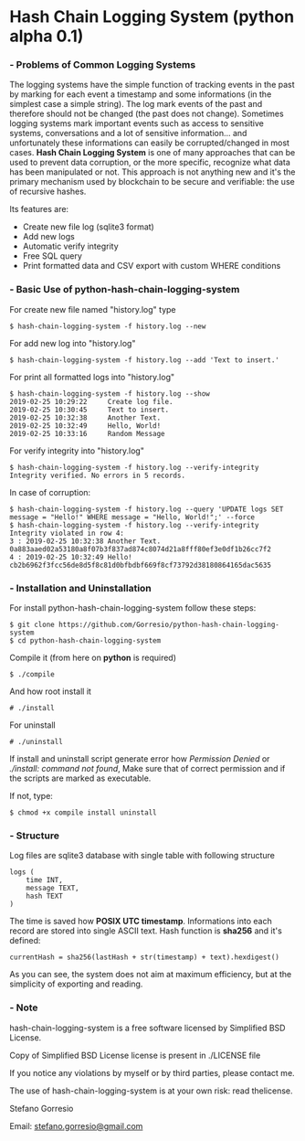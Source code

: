 
# Hash Chain Logging System (python alpha 0.1)

### - Problems of Common Logging Systems

The logging systems have the simple function of tracking events in the past by marking for each event a timestamp and some informations (in the simplest case a simple string).
The log mark events of the past and therefore should not be changed (the past does not change).
Sometimes logging systems mark important events such as access to sensitive systems, conversations and a lot of sensitive information... and unfortunately these informations can easily be corrupted/changed in most cases.
**Hash Chain Logging System** is one of many approaches that can be used to prevent data corruption, or the more specific, recognize what data has been manipulated or not.
This approach is not anything new and it's the primary mechanism used by blockchain to be secure and verifiable: the use of recursive hashes.

Its features are:
- Create new file log (sqlite3 format)
- Add new logs
- Automatic verify integrity
- Free SQL query
- Print formatted data and CSV export with custom WHERE conditions


### - Basic Use of python-hash-chain-logging-system

For create new file named "history.log" type

```
$ hash-chain-logging-system -f history.log --new
```

For add new log into "history.log"

```
$ hash-chain-logging-system -f history.log --add 'Text to insert.'
```

For print all formatted logs into "history.log"

```
$ hash-chain-logging-system -f history.log --show
2019-02-25 10:29:22		Create log file.
2019-02-25 10:30:45		Text to insert.
2019-02-25 10:32:38		Another Text.
2019-02-25 10:32:49		Hello, World!
2019-02-25 10:33:16		Random Message

```

For verify integrity into "history.log"

```
$ hash-chain-logging-system -f history.log --verify-integrity
Integrity verified. No errors in 5 records.
```

In case of corruption:

```
$ hash-chain-logging-system -f history.log --query 'UPDATE logs SET message = "Hello!" WHERE message = "Hello, World!";' --force
$ hash-chain-logging-system -f history.log --verify-integrity
Integrity violated in row 4:
3 : 2019-02-25 10:32:38	Another Text.  0a883aaed02a53180a8f07b3f837ad874c8074d21a8fff80ef3e0df1b26cc7f2
4 : 2019-02-25 10:32:49	Hello!	cb2b6962f3fcc56de8d5f8c81d0bfbdbf669f8cf73792d38180864165dac5635

```


### - Installation and Uninstallation

For install python-hash-chain-logging-system follow these steps:

```
$ git clone https://github.com/Gorresio/python-hash-chain-logging-system
$ cd python-hash-chain-logging-system
```

Compile it (from here on **python** is required)

```
$ ./compile
```

And how root install it

```
# ./install
```

For uninstall

```
# ./uninstall
```

If install and uninstall script generate error how *Permission Denied* or *./install: command not found*, Make sure that of correct permission and if the scripts are marked as executable.

If not, type:

```
$ chmod +x compile install uninstall
```

### - Structure

Log files are sqlite3 database with single table with following structure

```
logs (
    time INT,
    message TEXT,
    hash TEXT
)
```

The time is saved how **POSIX UTC timestamp**.
Informations into each record are stored into single ASCII text.
Hash function is **sha256** and it's defined:

```
currentHash = sha256(lastHash + str(timestamp) + text).hexdigest()
```

As you can see, the system does not aim at maximum efficiency, but at the simplicity of exporting and reading.
### - Note

hash-chain-logging-system is a free software licensed by Simplified BSD License.

Copy of Simplified BSD License license is present in ./LICENSE file

If you notice any violations by myself or by third parties, please contact me.

The use of hash-chain-logging-system is at your own risk: read thelicense.

Stefano Gorresio

Email: stefano.gorresio@gmail.com

